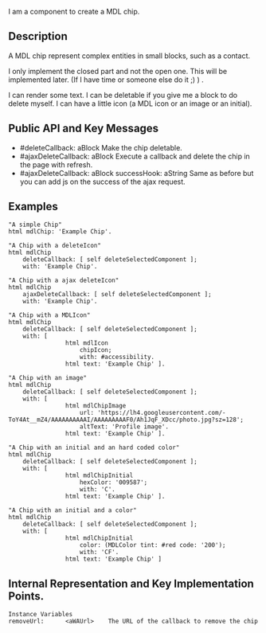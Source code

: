 I am a component to create a MDL chip.

Description
-------------------

A MDL chip represent complex entities in small blocks, such as a contact.

I only implement the closed part and not the open one. This will be implemented later. (If I have time or someone else do it ;) ) .

I can render some text. 
I can be deletable if you give me a block to do delete myself.
I can have a little icon (a MDL icon or an image or an initial).

Public API and Key Messages
-----------------

- #deleteCallback: aBlock							Make the chip deletable.
- #ajaxDeleteCallback: aBlock 						Execute a callback and delete the chip in the page with refresh.
- #ajaxDeleteCallback: aBlock successHook: aString 	Same as before but you can add js on the success of the ajax request.

Examples
------------------

	"A simple Chip"
	html mdlChip: 'Example Chip'.
	
	"A Chip with a deleteIcon"
	html mdlChip
		deleteCallback: [ self deleteSelectedComponent ];
		with: 'Example Chip'.
	
	"A Chip with a ajax deleteIcon"
	html mdlChip
		ajaxDeleteCallback: [ self deleteSelectedComponent ];
		with: 'Example Chip'.
	
	"A Chip with a MDLIcon"
	html mdlChip
		deleteCallback: [ self deleteSelectedComponent ];
		with: [ 
					html mdlIcon
						chipIcon;
						with: #accessibility.
					html text: 'Example Chip' ].
		
	"A Chip with an image"
	html mdlChip
		deleteCallback: [ self deleteSelectedComponent ];
		with: [ 
					html mdlChipImage
						url: 'https://lh4.googleusercontent.com/-ToY4At__mZ4/AAAAAAAAAAI/AAAAAAAAAF0/Ah1JqF_XDcc/photo.jpg?sz=128';
						altText: 'Profile image'.
					html text: 'Example Chip' ].
		
	"A Chip with an initial and an hard coded color"
	html mdlChip
		deleteCallback: [ self deleteSelectedComponent ];
		with: [ 
					html mdlChipInitial
						hexColor: '009587';
						with: 'C'.
					html text: 'Example Chip' ].
		
	"A Chip with an initial and a color"
	html mdlChip
		deleteCallback: [ self deleteSelectedComponent ];
		with: [ 
					html mdlChipInitial
						color: (MDLColor tint: #red code: '200');
						with: 'CF'.
					html text: 'Example Chip' ]
 
Internal Representation and Key Implementation Points.
--------------------

    Instance Variables
	removeUrl:		<aWAUrl>	The URL of the callback to remove the chip
